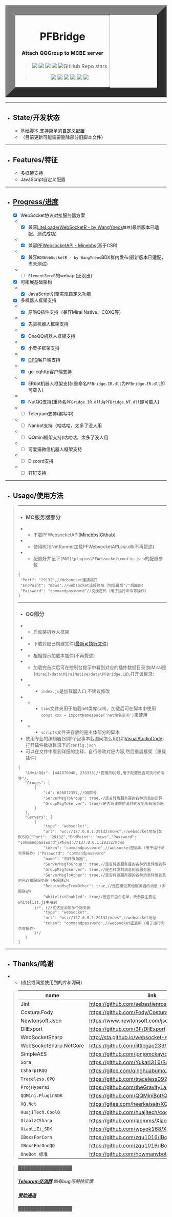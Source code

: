 <table border="30" align="center">
    <tr>
        <td>
            <div align="center">
                <h1>PFBridge</h1>
                    <h4>Attach QQGroup to MCBE server</h4>
            </div>
            <div align="center">
                <blockquote align="center">

[![](https://img.shields.io/badge/Minebbs-%E8%AE%BA%E5%9D%9B-ea2bc7?style=flat-square)](https://www.minebbs.com/resources/1975/)
[![](https://img.shields.io/github/downloads/littlegao233/PFBridge/total?color=ea2bc7&label=%E4%B8%8B%E8%BD%BD&style=flat-square)](https://github.com/littlegao233/PFBridge/releases)
[![](https://img.shields.io/github/v/release/littlegao233/PFBridge?color=ea2bc7&label=%E6%9C%80%E6%96%B0%E5%8F%91%E5%B8%83&style=flat-square)](https://github.com/littlegao233/PFBridge/releases/latest)
[![](https://img.shields.io/github/license/littlegao233/PFBridge?color=ea2bc7&label=%E5%BC%80%E6%BA%90%E5%8D%8F%E8%AE%AE&style=flat-square)](https://github.com/littlegao233/PFBridge/blob/main/LICENSE)
![GitHub Repo stars](https://img.shields.io/github/stars/littlegao233/PFBridge?color=ea2bc7&label=%E2%98%85&style=flat-square)
                </blockquote> 
                <blockquote align="center">

[![](https://img.shields.io/azure-devops/build/gaoxinhong2004/88fb96c4-21cf-4d12-91ec-54a1c36c21b7/2?color=ea2bc7&label=%E6%9E%84%E5%BB%BA&style=flat-square)](https://dev.azure.com/gaoxinhong2004/PFBridge/_build?definitionId=2)
[![](https://img.shields.io/azure-devops/release/gaoxinhong2004/88fb96c4-21cf-4d12-91ec-54a1c36c21b7/2/2?color=ea2bc7&label=%E9%83%A8%E7%BD%B2&style=flat-square)](https://dev.azure.com/gaoxinhong2004/PFBridge/_release?view=all&_a=releases&definitionId=2)
![](https://img.shields.io/github/languages/count/littlegao233/PFBridge?color=ea2bc7&style=flat-square)
![](https://img.shields.io/github/languages/top/littlegao233/PFBridge?color=ea2bc7&style=flat-square)
![](https://img.shields.io/github/last-commit/littlegao233/PFBridge?color=ea2bc7&label=%E6%9C%80%E5%90%8E%E6%8F%90%E4%BA%A4&style=flat-square)
![](https://img.shields.io/github/commit-activity/m/littlegao233/PFBridge?color=ea2bc7&label=%E6%8F%90%E4%BA%A4%E9%A2%91%E7%8E%87&style=flat-square)
                </blockquote>
                <div align="center">
                



</div>
            </div>
        </td>
    </tr>
</table>
<hr>


                

- ## State/开发状态
   - 基础脚本,支持简单的[自定义配置](#QQ部分)
   - （目前更新可能需要删除部分旧脚本文件）
---
- ## Features/特征
   - 多框架支持
   - JavaScript自定义配置
---
- ## [Progress/进度](https://github.com/littlegao233/PFBridge/projects/1)
    - [x] WebSocket协议对接服务器方案
    - - [x] 兼容[LiteLoaderWebSocketR - by WangYneos](https://www.minebbs.com/resources/2150)`推荐`(最新版本已适配，测试成功)
    - - [x] 兼容[PFWebsocketAPI - Minebbs](https://www.minebbs.com/resources/1632/)(基于CSR)
    - - [x] 兼容`BDXWebSocketR - by WangYneos`BDX群内发布(最新版本已适配，尚未测试)
    - - [ ] `ElementZeroR`的webapi(还没出)
    - [x] 可拓展基础架构
    - - [x] JavaScript引擎实现自定义功能
    - [x] 多机器人框架支持
    - - [x] 原酷Q插件支持（兼容Mirai Native、CQXQ等）
    - - [x] 先驱机器人框架支持
    - - [X] OnoQQ机器人框架支持
    - - [X] 小栗子框架支持
    - - [x] [OPQ](https://github.com/OPQBOT/OPQ)客户端支持
    - - [x] go-cqhttp客户端支持
    - - [X] ERbot机器人框架支持(重命名`PFBridge.IR.dll`为`PFBridge.ER.dll`即可载入)
    - - [x] NutQQ支持(重命名`PFBridge.IR.dll`为`PFBridge.NT.dll`即可载入)
    - - [ ] Telegram支持(编写中)
    - - [ ] Nanbot支持（咕咕咕，太多了没人用
    - - [ ] QQmini框架支持(咕咕咕，太多了没人用
    - - [ ] 可爱猫微信机器人框架支持
    - - [ ] Discord支持
    - - [ ] 钉钉支持
---
- ## Usage/使用方法
>---
>- ### MC服务器部分
>- - 下载PFWebsocketAPI([Minebbs](https://www.minebbs.com/>resources/csr-pfwebsocketapi.1632/)|[Github](https://github.>com/littlegao233/PFWebsocketAPI/releases))
>- - 使用BDSNetRunner加载PFWebsocketAPI.csr.dll(不再赘述)
>- - 配置好并记下`[BDS]\plugins\PFWebsocket\config.json`的配置参数
>``` jsonc
>{
>  "Port": "29132",//Websocket连接端口
>  "EndPoint": "mcws",//websocket连接终端（地址最后"/"后面的）
>  "Password": "commandpassword"//交换密码（用于运行命令等操作）
>}
>```
>---
>- ### QQ部分
>- - 启动某机器人框架
>- - 下载对应已构建文件(<a href="https://github.com/littlegao233/PFBridge/releases">最新可执行文件</a>)
>- - 根据提示加载本插件(不再赘述)
>- - 加载完首次后可在控制台提示中看到对应的插件数据目录(如Mirai是`[Mirai]\data\MiraiNative\data\PFBridge.CQ`),打开该目录:
>- - - `index.js`是加载器入口,不建议修改
>- - - `libs`文件夹用于加载net类库(.dll)，加载后可在脚本中使用`const xxx = importNamespace('net命名空间')`来使用
>- - - `scripts`文件夹存放的是主体部分的脚本
>- 使用专业的编辑器(别拿个记事本截图问怎么用)(如[VisualStudioCode](https://code.visualstudio.com/))打开插件数据目录下的`config.json`
>- 可以在文件中看到详细的注释，自行修改对应内容,然后重启框架（重载插件）
>```jsonc
>{
>    "AdminQQs": [441870948, 233333]/*管理员QQ号,用于配置是否可执行命令等*/,
>    "Groups": [
>        {
>            "id": 626872357,//QQ群号
>            "ServerMsgToGroup": true,//是否转发服务器的各种消息到该群
>            "GroupMsgToServer": true//是否将该群的消息转发到所有服务器
>        }
>    ],
>    "Servers": [
>        {
>            "type": "websocket",
>            "url": "ws://127.0.0.1:29132/mcws",//websocket地址|如BDS的{"Port": "29132","EndPoint": "mcws","Password": "commandpassword"}对应ws://127.0.0.1:29132/mcws
>            "token": "commandpassword",//websocket密匙串（用于运行命令等操作）|"Password": "commandpassword"
>            "name": "测试服务器",
>            "ServerMsgToGroup": true,//是否将该服务器的各种消息转发到群
>            "GroupMsgToServer": true,//是否转发群消息到该服务器
>            "ServerMsgToOther": true,//是否将该服务器的各种消息转发到其他已连接服服务器（多服联动）
>            "ReceiveMsgFromOther": true,//是否接受其他服务器的消息（多服联动）
>            "WhitelistEnabled": true//是否开启白名单，改参数主要在whitelist.js中用到
>        }/*, {//在这里添加多个服务器
>            "type": "websocket",
>            "url": "ws://127.0.0.1:29132/mcws",//websocket地址
>            "token": "commandpassword",//websocket密匙串（用于运行命令等操作）
>        }*/
>    ]
>}
>```
---
- ## Thanks/鸣谢
- - (直接或间接使用到的库和源码)
>| name | link |
>|  ----|----  |
>| Jint | https://github.com/sebastienros/jint |
>| Costura.Fody | https://github.com/Fody/Costura |
>| Newtonsoft.Json | https://www.newtonsoft.com/json |
>| DllExport | https://github.com/3F/DllExport |
>| WebSocketSharp | http://sta.github.io/websocket-sharp/ |
>| WebSocketSharp.NetCore | https://github.com/littlegao233/websocket-sharp |
>| SimpleAES | https://github.com/jonjomckay/dotnet-simpleaes |
>| `Sora` | https://github.com/Yukari316/Sora |
>| `CSharpIRQQ` | https://gitee.com/qinghuabumo_admin/CSharpIRQQ |
>| `Traceless.OPQ` | https://github.com/traceless0929/Traceless.OPQ |
>| `ProjHyperai` | https://github.com/theGravityLab/ProjHyperai |
>| `QQMini.PluginSDK` | https://github.com/QQMiniBot/QQMini.PluginSDK |
>| `XQ.Net` | https://gitee.com/heerkaisair/XQ.Net |
>| `HuajiTech.CoolQ` | https://github.com/huajitech/coolq-dotnet-sdk |
>| `XiaolzCSharp` | https://github.com/laomms/XiaolzCSharp |
>| `XiaoLiZi_SDK` | https://github.com/wpyok168/XiaoLiZi_SDK |
>| `IBoxsForCorn` | https://github.com/zqu1016/IBoxsForCorn |
>| `IBoxsForOnoQQ` | https://github.com/zqu1016/IBoxsForOnoQQ |
>| `OneBot 标准` | https://github.com/howmanybots/onebot |



>##### █████████████████
>##### [Telegram交流群](https://t.me/joinchat/TDe2w1ZgMVSw10vbugwg1w) 如有bug可前往反馈
>##### [赞助通道](https://afdian.net/@PF_littlegao233)
>##### █████████████████

